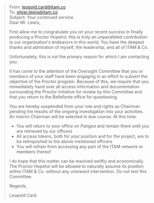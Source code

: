 > From: leopold.card@itam.co  
> To: oliver.lewis@itam.co  
> Subject: Your continued service  
> Dear Mr. Lewis,  
>  
> First allow me to congratulate you on your recent success in finally producing a Proctor Hopeful; this is truly an unparalleled contribution to our organization's endeavors in this world. You have the deepest thanks and admiration of myself, the leadership, and all of ITAM & Co.  
>  
> Unfortunately, this is not the primary reason for which I am contacting you.  
>  
> It has come to the attention of the Oversight Committee that you or members of your staff have been engaging in an effort to subvert the objective of the Proctor program. Because of this, we require that you immediately hand over all access information and documentation surrounding the Proctor initiative for review by this Committee and that you return to the Bellefonte office for questioning.  
>  
> You are hereby suspended from your role and rights as Chairman pending the results of the ongoing investigation into your activities. An interim Chairman will be selected in due course. At this time:  
>  
> * You will return to your office on _Pangea_ and remain there until you are retrieved by our officers  
> * All access tokens, both for your position and for the project, are to be relinquished to the above mentioned officers  
> * You will refrain from accessing any part of the ITAM network or members thereof  
>  
> I do hope that this matter can be resolved swiftly and economically. The Proctor Hopeful will be allowed to naturally assume its position within ITAM & Co. without any untoward intervention. Do not test this Committee.  
>  
> Regards,  
>  
> Leopold Card  